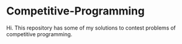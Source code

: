 # Competitive-Programming

Hi. This repository has some of my solutions to contest problems of competitive programming. 
